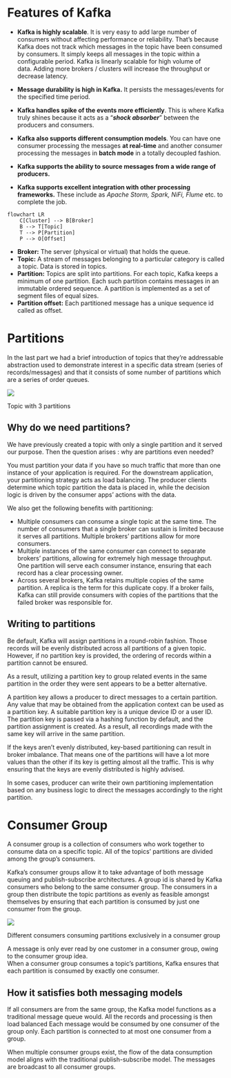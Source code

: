 # Features of Kafka

- **Kafka is highly scalable**. It is very easy to add large number of consumers without affecting performance or reliability. That’s because Kafka does not track which messages in the topic have been consumed by consumers. It simply keeps all messages in the topic within a configurable period. Kafka is linearly scalable for high volume of data. Adding more brokers / clusters will increase the throughput or decrease latency.

- **Message durability is high in Kafka.** It persists the messages/events for the specified time period.

- **Kafka handles spike of the events more efficiently**. This is where Kafka truly shines because it acts as a “**_shock absorber_**” between the producers and consumers.

- **Kafka also supports different consumption models**. You can have one consumer processing the messages **at real-time** and another consumer processing the messages in **batch mode** in a totally decoupled fashion.

- **Kafka supports the ability to source messages from a wide range of producers.**

- **Kafka supports excellent integration with other processing frameworks.** These include as _Apache Storm, Spark, NiFi, Flume_ etc. to complete the job.

```mermaid
flowchart LR
	C[Cluster] --> B[Broker]
	B --> T[Topic]
	T --> P[Partition]
	P --> O[Offset]
```

- **Broker:** The server (physical or virtual) that holds the queue.
- **Topic:** A stream of messages belonging to a particular category is called a topic. Data is stored in topics.
- **Partition:** Topics are split into partitions. For each topic, Kafka keeps a minimum of one partition. Each such partition contains messages in an immutable ordered sequence. A partition is implemented as a set of segment files of equal sizes.
- **Partition offset:** Each partitioned message has a unique sequence id called as offset.




# Partitions

In the last part we had a brief introduction of topics that they’re addressable abstraction used to demonstrate interest in a specific data stream (series of records/messages) and that it consists of some number of partitions which are a series of order queues.

![](https://miro.medium.com/v2/resize:fit:832/0*yE6DPE4fgbxfCSD0.png)

Topic with 3 partitions

## Why do we need partitions?

We have previously created a topic with only a single partition and it served our purpose. Then the question arises : why are partitions even needed?

You must partition your data if you have so much traffic that more than one instance of your application is required. For the downstream application, your partitioning strategy acts as load balancing. The producer clients determine which topic partition the data is placed in, while the decision logic is driven by the consumer apps’ actions with the data.

We also get the following benefits with partitioning:

- Multiple consumers can consume a single topic at the same time. The number of consumers that a single broker can sustain is limited because it serves all partitions. Multiple brokers’ partitions allow for more consumers.
- Multiple instances of the same consumer can connect to separate brokers’ partitions, allowing for extremely high message throughput. One partition will serve each consumer instance, ensuring that each record has a clear processing owner.
- Across several brokers, Kafka retains multiple copies of the same partition. A replica is the term for this duplicate copy. If a broker fails, Kafka can still provide consumers with copies of the partitions that the failed broker was responsible for.

## Writing to partitions

Be default, Kafka will assign partitions in a round-robin fashion. Those records will be evenly distributed across all partitions of a given topic.  
However, if no partition key is provided, the ordering of records within a partition cannot be ensured.

As a result, utilizing a partition key to group related events in the same partition in the order they were sent appears to be a better alternative.

A partition key allows a producer to direct messages to a certain partition. Any value that may be obtained from the application context can be used as a partition key. A suitable partition key is a unique device ID or a user ID.  
The partition key is passed via a hashing function by default, and the partition assignment is created. As a result, all recordings made with the same key will arrive in the same partition.

If the keys aren’t evenly distributed, key-based partitioning can result in broker imbalance. That means one of the partitions will have a lot more values than the other if its key is getting almost all the traffic. This is why ensuring that the keys are evenly distributed is highly advised.

In some cases, producer can write their own partitioning implementation based on any business logic to direct the messages accordingly to the right partition.

# Consumer Group

A consumer group is a collection of consumers who work together to consume data on a specific topic. All of the topics’ partitions are divided among the group’s consumers.

Kafka’s consumer groups allow it to take advantage of both message queuing and publish-subscribe architectures. A group id is shared by Kafka consumers who belong to the same consumer group. The consumers in a group then distribute the topic partitions as evenly as feasible amongst themselves by ensuring that each partition is consumed by just one consumer from the group.

![](https://miro.medium.com/v2/resize:fit:948/0*IjONT3bMjFrrO7P0.png)

Different consumers consuming partitions exclusively in a consumer group

A message is only ever read by one customer in a consumer group, owing to the consumer group idea.  
When a consumer group consumes a topic’s partitions, Kafka ensures that each partition is consumed by exactly one consumer.

## How it satisfies both messaging models

If all consumers are from the same group, the Kafka model functions as a traditional message queue would. All the records and processing is then load balanced Each message would be consumed by one consumer of the group only. Each partition is connected to at most one consumer from a group.

When multiple consumer groups exist, the flow of the data consumption model aligns with the traditional publish-subscribe model. The messages are broadcast to all consumer groups.


